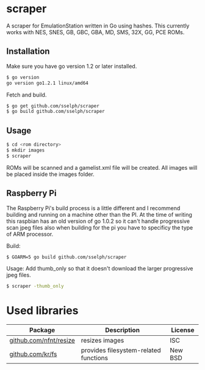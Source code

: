 scraper
=======

A scraper for EmulationStation written in Go using hashes.
This currently works with NES, SNES, GB, GBC, GBA, MD, SMS, 32X, GG, PCE ROMs.

Installation
------------

Make sure you have go version 1.2 or later installed.

```bash
$ go version
go version go1.2.1 linux/amd64
```

Fetch and build.

```bash
$ go get github.com/sselph/scraper
$ go build github.com/sselph/scraper
```

Usage
-----

```bash
$ cd <rom directory>
$ mkdir images
$ scraper
```

ROMs will be scanned and a gamelist.xml file will be created. All images will be placed inside the images folder.

Raspberry Pi
------------
The Raspberry Pi's build process is a little different and I recommend building and running on a machine other than the PI. At the time of writing this raspbian has an old version of go 1.0.2 so it can't handle progressive scan jpeg files also when building for the pi you have to specificy the type of ARM processor.

Build:

```bash
$ GOARM=5 go build github.com/sselph/scraper
```

Usage:
Add thumb_only so that it doesn't download the larger progressive jpeg files.

```bash
$ scraper -thumb_only
```

Used libraries
==============

| Package | Description | License |
| --- | --- | --- |
| [github.com/nfnt/resize](https://github.com/nfnt/resize) | resizes images | ISC |
| [github.com/kr/fs](https://github.com/kr/fs) | provides filesystem-related functions | New BSD |
